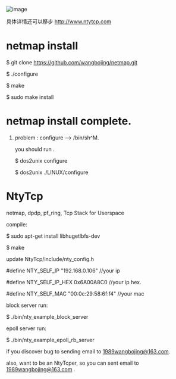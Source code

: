 
![image](https://github.com/wangbojing/NtyTcp/blob/master/doc/icon.jpg)


具体详情还可以移步 http://www.ntytcp.com

# netmap install
 
$ git clone https://github.com/wangbojing/netmap.git

$ ./configure

$ make 

$ sudo make install

# netmap install complete.

1. problem : configure --> /bin/sh^M. 

	you should run . 
	
	$ dos2unix configure
	
	$ dos2unix ./LINUX/configure


# NtyTcp
netmap, dpdp, pf_ring, Tcp Stack for Userspace 

compile:

$ sudo apt-get install libhugetlbfs-dev

$ make

update NtyTcp/include/nty_config.h  

#define NTY_SELF_IP		"192.168.0.106" 	//your ip

#define NTY_SELF_IP_HEX	0x6A00A8C0 			//your ip hex.

#define NTY_SELF_MAC	"00:0c:29:58:6f:f4" //your mac

block server run:

$ ./bin/nty_example_block_server

epoll server run:

$ ./bin/nty_example_epoll_rb_server




if you discover bug to sending email to 1989wangbojing@163.com. 

also, want to be an NtyTcper, so you can sent email to 1989wangbojing@163.com .

